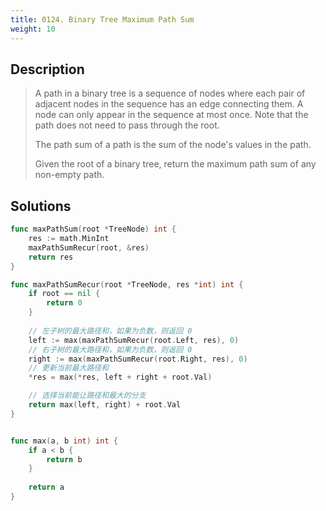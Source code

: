 ```yaml
---
title: 0124. Binary Tree Maximum Path Sum
weight: 10
---
```


## Description
> A path in a binary tree is a sequence of nodes where each pair of adjacent nodes in the sequence has an edge connecting them. A node can only appear in the sequence at most once. Note that the path does not need to pass through the root.
> 
> The path sum of a path is the sum of the node's values in the path.
> 
> Given the root of a binary tree, return the maximum path sum of any non-empty path.

## Solutions

```go
func maxPathSum(root *TreeNode) int {
    res := math.MinInt
    maxPathSumRecur(root, &res)
    return res
}

func maxPathSumRecur(root *TreeNode, res *int) int {
    if root == nil {
        return 0
    }
    
    // 左子树的最大路径和，如果为负数，则返回 0
    left := max(maxPathSumRecur(root.Left, res), 0)
    // 右子树的最大路径和，如果为负数，则返回 0
    right := max(maxPathSumRecur(root.Right, res), 0)
    // 更新当前最大路径和
    *res = max(*res, left + right + root.Val)

    // 选择当前能让路径和最大的分支
    return max(left, right) + root.Val
}


func max(a, b int) int {
    if a < b {
        return b
    }
    
    return a
}
```
